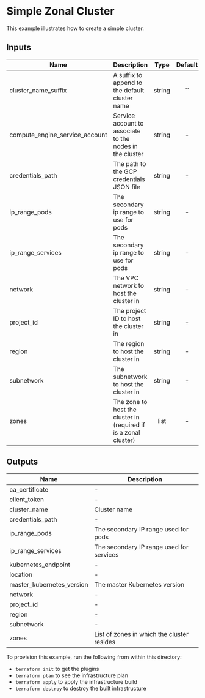 # Simple Zonal Cluster

This example illustrates how to create a simple cluster.

[^]: (autogen_docs_start)

## Inputs

| Name | Description | Type | Default | Required |
|------|-------------|:----:|:-----:|:-----:|
| cluster_name_suffix | A suffix to append to the default cluster name | string | `` | no |
| compute_engine_service_account | Service account to associate to the nodes in the cluster | string | - | yes |
| credentials_path | The path to the GCP credentials JSON file | string | - | yes |
| ip_range_pods | The secondary ip range to use for pods | string | - | yes |
| ip_range_services | The secondary ip range to use for pods | string | - | yes |
| network | The VPC network to host the cluster in | string | - | yes |
| project\_id | The project ID to host the cluster in | string | - | yes |
| region | The region to host the cluster in | string | - | yes |
| subnetwork | The subnetwork to host the cluster in | string | - | yes |
| zones | The zone to host the cluster in (required if is a zonal cluster) | list | - | yes |

## Outputs

| Name | Description |
|------|-------------|
| ca\_certificate | - |
| client\_token | - |
| cluster\_name | Cluster name |
| credentials\_path | - |
| ip\_range\_pods | The secondary IP range used for pods |
| ip\_range\_services | The secondary IP range used for services |
| kubernetes\_endpoint | - |
| location | - |
| master\_kubernetes\_version | The master Kubernetes version |
| network | - |
| project\_id | - |
| region | - |
| subnetwork | - |
| zones | List of zones in which the cluster resides |

[^]: (autogen_docs_end)

To provision this example, run the following from within this directory:
- `terraform init` to get the plugins
- `terraform plan` to see the infrastructure plan
- `terraform apply` to apply the infrastructure build
- `terraform destroy` to destroy the built infrastructure
